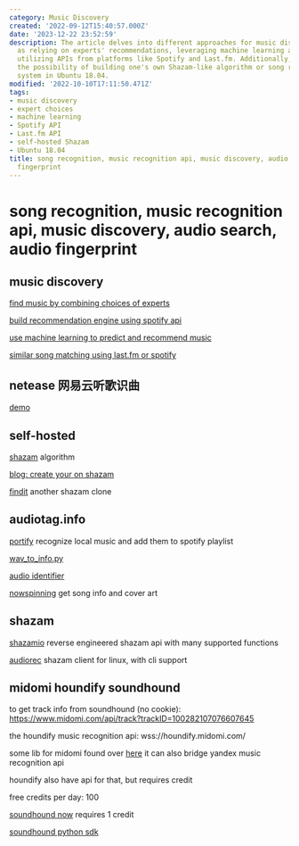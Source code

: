 ```yaml
---
category: Music Discovery
created: '2022-09-12T15:40:57.000Z'
date: '2023-12-22 23:52:59'
description: The article delves into different approaches for music discovery, such
  as relying on experts' recommendations, leveraging machine learning algorithms and
  utilizing APIs from platforms like Spotify and Last.fm. Additionally, it explores
  the possibility of building one's own Shazam-like algorithm or song recognition
  system in Ubuntu 18.04.
modified: '2022-10-10T17:11:50.471Z'
tags:
- music discovery
- expert choices
- machine learning
- Spotify API
- Last.fm API
- self-hosted Shazam
- Ubuntu 18.04
title: song recognition, music recognition api, music discovery, audio search, audio
  fingerprint
---
```


# song recognition, music recognition api, music discovery, audio search, audio fingerprint

## music discovery

[find music by combining choices of experts](https://github.com/shijithpk/music-discovery)

[build recommendation engine using spotify api](https://github.com/darkfire5900/Find-The-Beat)

[use machine learning to predict and recommend music](https://github.com/adidottxt/spotify-music-discovery)

[similar song matching using last.fm or spotify](https://github.com/schollz/playlistfromsong)

## netease 网易云听歌识曲

[demo](https://github.com/userZheng686/wyySongIdentify)

## self-hosted

[shazam](https://github.com/bmoquist/Shazam) algorithm

[blog: create your on shazam](https://ourcodeworld.com/articles/read/973/creating-your-own-shazam-identify-songs-with-python-through-audio-fingerprinting-in-ubuntu-18-04#:~:text=To%20start%20recognizing%2C%20simply%20run%20the%20python%20script,the%20algorithm%20will%20surely%20recognize%20the%20correct%20song.)

[findit](https://github.com/methi1999/Findit) another shazam clone

## audiotag.info

[portify](https://github.com/adbcode/portify) recognize local music and add them to spotify playlist

[wav_to_info.py](https://github.com/whuds/song-classifier/blob/7c6771312e45a0f72f966a77506317d5cc98212a/metadata/code/wav_to_info.py)

[audio identifier](https://github.com/jndrf/audioidentifier/tree/b110ff7ce25b1a2d758b1b9baac2d809ae928e4e)

[nowspinning](https://github.com/ChristopherCarignan/NowSpinning/blob/master/NowSpinning.py) get song info and cover art

## shazam

[shazamio](https://github.com/dotX12/ShazamIO) reverse engineered shazam api with many supported functions

[audiorec](https://github.com/marin-m/SongRec) shazam client for linux, with cli support

## midomi houndify soundhound

to get track info from soundhound (no cookie):
https://www.midomi.com/api/track?trackID=100282107076607645

the houndify music recognition api:
wss://houndify.midomi.com/

some lib for midomi found over [here](https://github.com/Azarattum/AmadeusCore/blob/3bbb39e4d92508f036dd7be68b66681013866cba/src/components/app/models/recognizers/midomi.recognizer.ts)
it can also bridge yandex music recognition api

houndify also have api for that, but requires credit

free credits per day: 100

[soundhound now](https://docs.houndify.com/reference/SoundHoundNowCommand#field_SingleTrackResult) requires 1 credit

[soundhound python sdk](https://pypi.org/project/Houndify)
